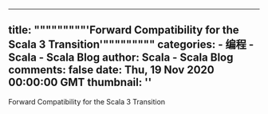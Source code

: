 
---
title: """""""""'Forward Compatibility for the Scala 3 Transition'"""""""""
categories: 
    - 编程
    - Scala - Scala Blog
author: Scala - Scala Blog
comments: false
date: Thu, 19 Nov 2020 00:00:00 GMT
thumbnail: ''
---

<div>   
Forward Compatibility for the Scala 3 Transition  
</div>
            